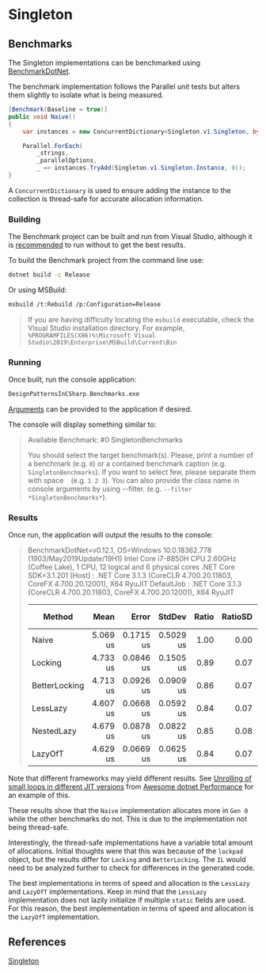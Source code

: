 ﻿# Singleton

## Benchmarks

The Singleton implementations can be benchmarked using [BenchmarkDotNet](https://benchmarkdotnet.org/).



The benchmark implementation follows the Parallel unit tests but alters them slightly to isolate what is being measured.

```cs
[Benchmark(Baseline = true)]
public void Naive()
{
    var instances = new ConcurrentDictionary<Singleton.v1.Singleton, byte>();

    Parallel.ForEach(
        _strings,
        _parallelOptions,
        _ => instances.TryAdd(Singleton.v1.Singleton.Instance, 0));
}
```

A `ConcurrentDictionary` is used to ensure adding the instance to the collection is thread-safe for accurate allocation information.

### Building

The Benchmark project can be built and run from Visual Studio, although it is [recommended](https://benchmarkdotnet.org/articles/guides/good-practices.html) to run without to get the best results.

To build the Benchmark project from the command line use:

```sh
dotnet build -c Release
```

Or using MSBuild:

```sh
msbuild /t:Rebuild /p:Configuration=Release
```

> If you are having difficulty locating the `msbuild` executable, check the Visual Studio installation directory. 
> For example, `%PROGRAMFILES(X86)%\Microsoft Visual Studio\2019\Enterprise\MSBuild\Current\Bin`

### Running

Once built, run the console application:
```sh
DesignPatternsInCSharp.Benchmarks.exe
```

[Arguments](https://benchmarkdotnet.org/articles/guides/console-args.html) can be provided to the application if desired.

The console will display something similar to:

> Available Benchmark:
>  #0 SingletonBenchmarks
>
>
> You should select the target benchmark(s). Please, print a number of a benchmark (e.g. `0`) or a contained benchmark caption (e.g. `SingletonBenchmarks`).
> If you want to select few, please separate them with space ` ` (e.g. `1 2 3`).
> You can also provide the class name in console arguments by using --filter. (e.g. `--filter *SingletonBenchmarks*`).

### Results

Once run, the application will output the results to the console:

> BenchmarkDotNet=v0.12.1, OS=Windows 10.0.18362.778 (1903/May2019Update/19H1)
> Intel Core i7-8850H CPU 2.60GHz (Coffee Lake), 1 CPU, 12 logical and 6 physical cores
> .NET Core SDK=3.1.201
>   [Host]     : .NET Core 3.1.3 (CoreCLR 4.700.20.11803, CoreFX 4.700.20.12001), X64 RyuJIT
>   DefaultJob : .NET Core 3.1.3 (CoreCLR 4.700.20.11803, CoreFX 4.700.20.12001), X64 RyuJIT
> 
> 
> |        Method |     Mean |     Error |    StdDev | Ratio | RatioSD | Rank |  Gen 0 |  Gen 1 | Gen 2 | Allocated |
> |-------------- |---------:|----------:|----------:|------:|--------:|-----:|-------:|-------:|------:|----------:|
> |         Naive | 5.069 us | 0.1715 us | 0.5029 us |  1.00 |    0.00 |    2 | 0.6065 | 0.0038 |     - |   2.78 KB |
> |       Locking | 4.733 us | 0.0846 us | 0.1505 us |  0.89 |    0.07 |    1 | 0.6027 |      - |     - |    2.9 KB |
> | BetterLocking | 4.713 us | 0.0926 us | 0.0909 us |  0.86 |    0.07 |    1 | 0.6027 |      - |     - |   2.78 KB |
> |      LessLazy | 4.607 us | 0.0668 us | 0.0592 us |  0.84 |    0.07 |    1 | 0.6027 |      - |     - |   2.78 KB |
> |    NestedLazy | 4.679 us | 0.0878 us | 0.0822 us |  0.85 |    0.08 |    1 | 0.6027 |      - |     - |    2.9 KB |
> |       LazyOfT | 4.629 us | 0.0669 us | 0.0625 us |  0.84 |    0.07 |    1 | 0.6027 |      - |     - |   2.78 KB |

Note that different frameworks may yield different results.
See [Unrolling of small loops in different JIT versions](https://aakinshin.net/posts/unrolling-of-small-loops-in-different-jit-versions/) from [Awesome dotnet Performance](https://github.com/adamsitnik/awesome-dot-net-performance) for an example of this.

These results show that the `Naive` implementation allocates more in `Gen 0` while the other benchmarks do not. 
This is due to the implementation not being thread-safe.

Interestingly, the thread-safe implementations have a variable total amount of allocations.
Initial thoughts were that this was because of the `lockpad` object, but the results differ for `Locking` and `BetterLocking`.
The `IL` would need to be analyzed further to check for differences in the generated code.

The best implementations in terms of speed and allocation is the `LessLazy` and `LazyOfT` implementations.
Keep in mind that the `LessLazy` implementation does not lazily initialize if multiple `static` fields are used.
For this reason, the best implementation in terms of speed and allocation is the `LazyOfT` implementation.

## References

[Singleton](https://csharpindepth.com/articles/singleton)